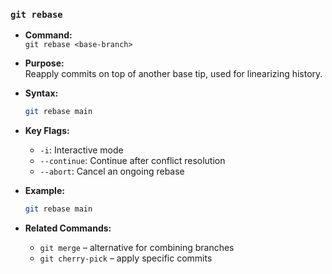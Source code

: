 ### `git rebase`

- **Command:**  
  `git rebase <base-branch>`

- **Purpose:**  
  Reapply commits on top of another base tip, used for linearizing history.

- **Syntax:**  
  ```bash
  git rebase main
  ```

- **Key Flags:**  
  - `-i`: Interactive mode  
  - `--continue`: Continue after conflict resolution  
  - `--abort`: Cancel an ongoing rebase

- **Example:**  
  ```bash
  git rebase main
  ```

- **Related Commands:**  
  - `git merge` – alternative for combining branches  
  - `git cherry-pick` – apply specific commits